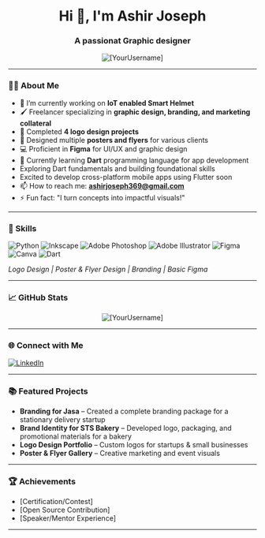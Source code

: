 <h1 align="center">Hi 👋, I'm Ashir Joseph</h1>
<h3 align="center">A passionat Graphic designer</h3>

<p align="center">
  <img src="https://komarev.com/ghpvc/?username=[YourUsername]&label=Profile%20views&color=0e75b6&style=flat" alt="[YourUsername]" />
</p>

---

### 👩‍💻 About Me

- 🔭 I’m currently working on **IoT enabled Smart Helmet**
- 🖌️ Freelancer specializing in **graphic design, branding, and marketing collateral**
- 🎨 Completed **4 logo design projects**
- 📰 Designed multiple **posters and flyers** for various clients
- 💻 Proficient in **Figma** for UI/UX and graphic design
- 🌱 Currently learning **Dart** programming language for app development  
- Exploring Dart fundamentals and building foundational skills  
- Excited to develop cross-platform mobile apps using Flutter soon
- 📫 How to reach me: **ashirjoseph369@gmail.com**
- ⚡ Fun fact: "I turn concepts into impactful visuals!"

---

### 🚀 Skills

![Python](https://img.shields.io/badge/Python-3776AB?style=for-the-badge&logo=python&logoColor=white)
![Inkscape](https://img.shields.io/badge/Inkscape-000000?style=for-the-badge&logo=inkscape&logoColor=white)
![Adobe Photoshop](https://img.shields.io/badge/Adobe_Photoshop-31A8FF?style=for-the-badge&logo=adobephotoshop&logoColor=white)
![Adobe Illustrator](https://img.shields.io/badge/Adobe_Illustrator-FF9A00?style=for-the-badge&logo=adobeillustrator&logoColor=white)
![Figma](https://img.shields.io/badge/Figma-F24E1E?style=for-the-badge&logo=figma&logoColor=white)
![Canva](https://img.shields.io/badge/Canva-00C4CC?style=for-the-badge&logo=canva&logoColor=white)
![Dart](https://img.shields.io/badge/Dart-0175C2?style=for-the-badge&logo=dart&logoColor=white)

*Logo Design | Poster & Flyer Design | Branding | Basic Figma* 

<!-- Add more as relevant -->

---

### 📈 GitHub Stats

<p align="center">
  <img src="https://github-readme-stats.vercel.app/api?username=[YourUsername]&show_icons=true&locale=en" alt="[YourUsername]" />
</p>

---

### 🌐 Connect with Me

[![LinkedIn](https://img.shields.io/badge/LinkedIn--blue?style=for-the-badge&logo=linkedin)](https://www.linkedin.com/in/ashir-joseph-274054267)


---

### 📚 Featured Projects

- **Branding for Jasa** – Created a complete branding package for a stationary delivery startup  
- **Brand Identity for STS Bakery** – Developed logo, packaging, and promotional materials for a bakery  
- **Logo Design Portfolio** – Custom logos for startups & small businesses  
- **Poster & Flyer Gallery** – Creative marketing and event visuals


---

### 🏆 Achievements

- [Certification/Contest]
- [Open Source Contribution]
- [Speaker/Mentor Experience]

---

<!--
Add badges, GIFs, and other assets to personalize your README.
-->

